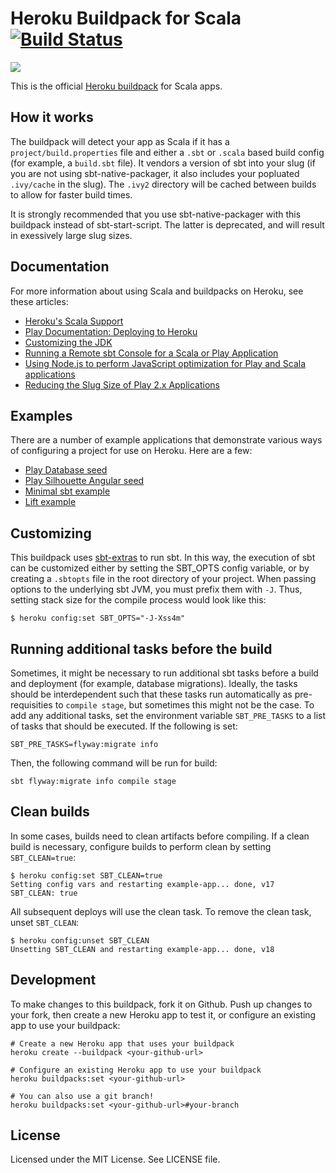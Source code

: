 Heroku Buildpack for Scala [![Build Status](https://travis-ci.com/heroku/heroku-buildpack-scala.svg?branch=main)](https://travis-ci.com/heroku/heroku-buildpack-scala)
=========================

![](https://cloud.githubusercontent.com/assets/51578/11041625/f2eed216-86e0-11e5-8470-5c01a775fa51.jpg)

This is the official [Heroku buildpack](http://devcenter.heroku.com/articles/buildpacks) for Scala apps.

How it works
-----

The buildpack will detect your app as Scala if it has a `project/build.properties` file and either a `.sbt` or `.scala` based build config (for example, a `build.sbt` file).  It vendors a version of sbt into your slug (if you are not using sbt-native-packager, it also includes your popluated `.ivy/cache` in the slug).  The `.ivy2` directory will be cached between builds to allow for faster build times.

It is strongly recommended that you use sbt-native-packager with this buildpack instead of sbt-start-script. The latter is deprecated, and will result in exessively large slug sizes.

Documentation
------------

For more information about using Scala and buildpacks on Heroku, see these articles:

*  [Heroku's Scala Support](https://devcenter.heroku.com/articles/scala-support)
*  [Play Documentation: Deploying to Heroku](https://playframework.com/documentation/2.3.x/ProductionHeroku)
*  [Customizing the JDK](https://devcenter.heroku.com/articles/customizing-the-jdk)
*  [Running a Remote sbt Console for a Scala or Play Application ](https://devcenter.heroku.com/articles/running-a-remote-sbt-console-for-a-scala-or-play-application)
*  [Using Node.js to perform JavaScript optimization for Play and Scala applications](https://devcenter.heroku.com/articles/using-node-js-to-perform-javascript-optimization-for-play-and-scala-applications)
*  [Reducing the Slug Size of Play 2.x Applications](https://devcenter.heroku.com/articles/reducing-the-slug-size-of-play-2-x-applications)

Examples
------------

There are a number of example applications that demonstrate various ways of configuring a project for use on Heroku. Here are a few:

*  [Play Database seed](https://github.com/mkbehbehani/play-heroku-seed)
*  [Play Silhouette Angular seed](https://github.com/mohiva/play-silhouette-angular-seed)
*  [Minimal sbt example](https://github.com/kissaten/sbt-minimal-scala-sample)
*  [Lift example](https://github.com/kissaten/lift-2.5-sample)

Customizing
-----------

This buildpack uses [sbt-extras](https://github.com/paulp/sbt-extras) to run sbt.
In this way, the execution of sbt can be customized either by setting
the SBT_OPTS config variable, or by creating a `.sbtopts` file in the
root directory of your project. When passing options to the underlying
sbt JVM, you must prefix them with `-J`. Thus, setting stack size for
the compile process would look like this:

```
$ heroku config:set SBT_OPTS="-J-Xss4m"
```

Running additional tasks before the build
----------------

Sometimes, it might be necessary to run additional sbt tasks before a build and deployment (for example, database migrations). Ideally, the tasks should be interdependent such that these tasks run automatically as pre-requisities to `compile stage`, but sometimes this might not be the case. To add any additional tasks, set the environment variable `SBT_PRE_TASKS` to a list of tasks that should be executed. If the following is set:

    SBT_PRE_TASKS=flyway:migrate info

Then, the following command will be run for build:

    sbt flyway:migrate info compile stage

Clean builds
------------

In some cases, builds need to clean artifacts before compiling. If a clean build is necessary, configure builds to perform clean by setting `SBT_CLEAN=true`:

```sh-session
$ heroku config:set SBT_CLEAN=true
Setting config vars and restarting example-app... done, v17
SBT_CLEAN: true
```

All subsequent deploys will use the clean task. To remove the clean task, unset `SBT_CLEAN`:

```sh-session
$ heroku config:unset SBT_CLEAN
Unsetting SBT_CLEAN and restarting example-app... done, v18
```

Development
-------

To make changes to this buildpack, fork it on Github. Push up changes to your fork, then create a new Heroku app to test it, or configure an existing app to use your buildpack:

```
# Create a new Heroku app that uses your buildpack
heroku create --buildpack <your-github-url>

# Configure an existing Heroku app to use your buildpack
heroku buildpacks:set <your-github-url>

# You can also use a git branch!
heroku buildpacks:set <your-github-url>#your-branch
```

License
-------

Licensed under the MIT License. See LICENSE file.
